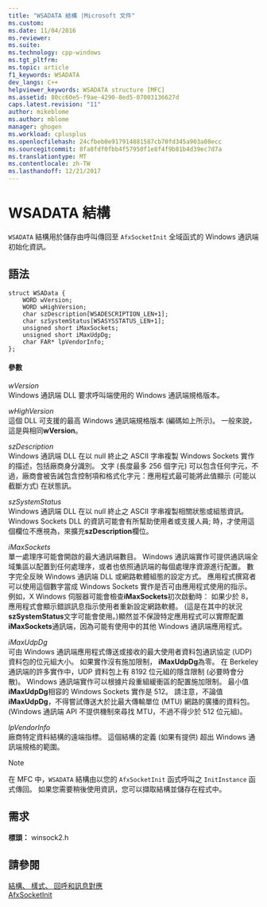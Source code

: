 ```yaml
---
title: "WSADATA 結構 |Microsoft 文件"
ms.custom: 
ms.date: 11/04/2016
ms.reviewer: 
ms.suite: 
ms.technology: cpp-windows
ms.tgt_pltfrm: 
ms.topic: article
f1_keywords: WSADATA
dev_langs: C++
helpviewer_keywords: WSADATA structure [MFC]
ms.assetid: 80cc60e5-f9ae-4290-8ed5-07003136627d
caps.latest.revision: "11"
author: mikeblome
ms.author: mblome
manager: ghogen
ms.workload: cplusplus
ms.openlocfilehash: 24cfbeb0e917914881587cb70fd345a903a08ecc
ms.sourcegitcommit: 8fa8fdf0fbb4f57950f1e8f4f9b81b4d39ec7d7a
ms.translationtype: MT
ms.contentlocale: zh-TW
ms.lasthandoff: 12/21/2017
---
```

# <a name="wsadata-structure"></a>WSADATA 結構
`WSADATA` 結構用於儲存由呼叫傳回至 `AfxSocketInit` 全域函式的 Windows 通訊端初始化資訊。  
  
## <a name="syntax"></a>語法  
  
```  
struct WSAData {  
    WORD wVersion;  
    WORD wHighVersion;  
    char szDescription[WSADESCRIPTION_LEN+1];  
    char szSystemStatus[WSASYSSTATUS_LEN+1];  
    unsigned short iMaxSockets;  
    unsigned short iMaxUdpDg;  
    char FAR* lpVendorInfo;  
};  
```  
  
#### <a name="parameters"></a>參數  
 *wVersion*  
 Windows 通訊端 DLL 要求呼叫端使用的 Windows 通訊端規格版本。  
  
 *wHighVersion*  
 這個 DLL 可支援的最高 Windows 通訊端規格版本 (編碼如上所示)。 一般來說，這是與相同**wVersion**。  
  
 *szDescription*  
 Windows 通訊端 DLL 在以 null 終止之 ASCII 字串複製 Windows Sockets 實作的描述，包括廠商身分識別。 文字 (長度最多 256 個字元) 可以包含任何字元，不過，廠商會被告誡包含控制項和格式化字元：應用程式最可能將此值顯示 (可能以截斷方式) 在狀態訊。  
  
 *szSystemStatus*  
 Windows 通訊端 DLL 在以 null 終止之 ASCII 字串複製相關狀態或組態資訊。 Windows Sockets DLL 的資訊可能會有所幫助使用者或支援人員; 時，才使用這個欄位不應視為，來擴充**szDescription**欄位。  
  
 *iMaxSockets*  
 單一處理序可能會開啟的最大通訊端數目。 Windows 通訊端實作可提供通訊端全域集區以配置到任何處理序，或者也依照通訊端的每個處理序資源進行配置。 數字完全反映 Windows 通訊端 DLL 或網路軟體組態的設定方式。 應用程式撰寫者可以使用這個數字當成 Windows Sockets 實作是否可由應用程式使用的指示。 例如，X Windows 伺服器可能會檢查**iMaxSockets**初次啟動時： 如果少於 8，應用程式會顯示錯誤訊息指示使用者重新設定網路軟體。 (這是在其中的狀況**szSystemStatus**文字可能會使用。)顯然並不保證特定應用程式可以實際配置**iMaxSockets**通訊端，因為可能有使用中的其他 Windows 通訊端應用程式。  
  
 *iMaxUdpDg*  
 可由 Windows 通訊端應用程式傳送或接收的最大使用者資料包通訊協定 (UDP) 資料包的位元組大小。 如果實作沒有施加限制， **iMaxUdpDg**為零。 在 Berkeley 通訊端的許多實作中，UDP 資料包上有 8192 位元組的隱含限制 (必要時會分散)。 Windows 通訊端實作可以根據片段重組緩衝區的配置施加限制。 最小值**iMaxUdpDg**相容的 Windows Sockets 實作是 512。 請注意，不論值**iMaxUdpDg**，不得嘗試傳送大於比最大傳輸單位 (MTU) 網路的廣播的資料包。 (Windows 通訊端 API 不提供機制來尋找 MTU，不過不得少於 512 位元組)。  
  
 *lpVendorInfo*  
 廠商特定資料結構的遠端指標。 這個結構的定義 (如果有提供) 超出 Windows 通訊端規格的範圍。  
  
> [!NOTE]
>  在 MFC 中，`WSADATA` 結構由以您的 `AfxSocketInit` 函式呼叫之 `InitInstance` 函式傳回。 如果您需要稍後使用資訊，您可以擷取結構並儲存在程式中。  
  
## <a name="requirements"></a>需求  
 **標頭：** winsock2.h  
  
## <a name="see-also"></a>請參閱  
 [結構、 樣式、 回呼和訊息對應](../../mfc/reference/structures-styles-callbacks-and-message-maps.md)   
 [AfxSocketInit](../../mfc/reference/application-information-and-management.md#afxsocketinit)


